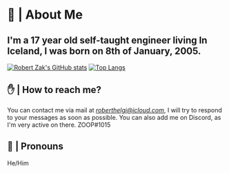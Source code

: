 # 🌟 | About Me
I'm a 17 year old self-taught engineer living In Iceland, I was born on 8th of January, 2005.
---
[![Robert Zak's GitHub stats](https://github-readme-stats.vercel.app/api?username=robertzakk&theme=tokyonight)](https://github.com/anuraghazra/github-readme-stats)
[![Top Langs](https://github-readme-stats.vercel.app/api/top-langs/?username=robertzakk&layout=compact&theme=tokyonight)](https://github.com/anuraghazra/github-readme-stats)
## ✋ | How to reach me?
You can contact me via mail at *roberthelgi@icloud.com*, I will try to respond to your messages as soon as possible.
You can also add me on Discord, as I'm very active on there. ZOOP#1015
## 🙉 | Pronouns
He/Him
